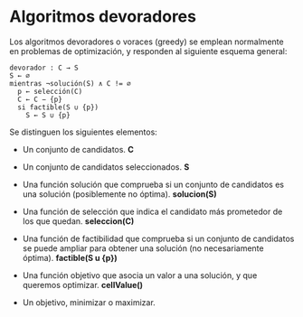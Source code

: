 # Algoritmos devoradores

Los algoritmos devoradores o voraces (greedy) se emplean normalmente en problemas de optimización, y responden al
siguiente esquema general:

```
devorador : C → S
S ← ∅
mientras ¬solución(S) ∧ C != ∅
  p ← selección(C)
  C ← C − {p}
  si factible(S ∪ {p})
    S ← S ∪ {p}
```

Se distinguen los siguientes elementos:

- Un conjunto de candidatos. **C**

- Un conjunto de candidatos seleccionados. **S**

- Una función solución que comprueba si un conjunto de
candidatos es una solución (posiblemente no óptima). **solucion(S)**

- Una función de selección que indica el candidato más
prometedor de los que quedan. **seleccion(C)**

- Una función de factibilidad que comprueba si un conjunto de
candidatos se puede ampliar para obtener una solución (no
necesariamente óptima). **factible(S u {p})**

- Una función objetivo que asocia un valor a una solución, y que
queremos optimizar. **cellValue()**

- Un objetivo, minimizar o maximizar.




